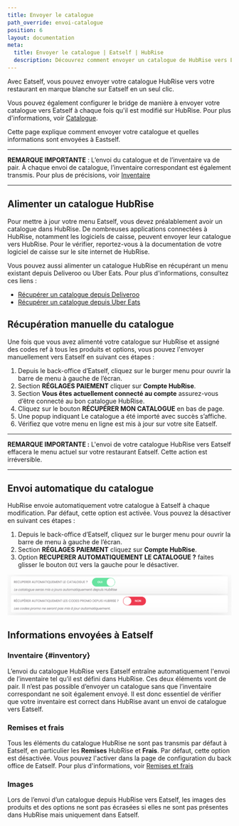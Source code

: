 ```yaml
---
title: Envoyer le catalogue
path_override: envoi-catalogue
position: 6
layout: documentation
meta:
  title: Envoyer le catalogue | Eatself | HubRise
  description: Découvrez comment envoyer un catalogue de HubRise vers Eatself, comment les articles et options sont encodés, et quelles fonctionnalités sont prises en charge.
---
```


Avec Eatself, vous pouvez envoyer votre catalogue HubRise vers votre restaurant en marque blanche sur Eatself en un seul clic.

Vous pouvez également configurer le bridge de manière à envoyer votre catalogue vers Eatself à chaque fois qu'il est modifié sur HubRise. Pour plus d'informations, voir [Catalogue](/apps/deliveroo/configuration#catalog).

Cette page explique comment envoyer votre catalogue et quelles informations sont envoyées à Eastself.

---

**REMARQUE IMPORTANTE** : L’envoi du catalogue et de l’inventaire va de pair. À chaque envoi de catalogue, l’inventaire correspondant est également transmis. Pour plus de précisions, voir [Inventaire](#inventory)

---

## Alimenter un catalogue HubRise

Pour mettre à jour votre menu Eatself, vous devez préalablement avoir un catalogue dans HubRise. De nombreuses applications connectées à HubRise, notamment les logiciels de caisse, peuvent envoyer leur catalogue vers HubRise. Pour le vérifier, reportez-vous à la documentation de votre logiciel de caisse sur le site internet de HubRise.

Vous pouvez aussi alimenter un catalogue HubRise en récupérant un menu existant depuis Deliveroo ou Uber Eats. Pour plus d'informations, consultez ces liens :

- [Récupérer un catalogue depuis Deliveroo](/apps/deliveroo/pull-catalog)
- [Récupérer un catalogue depuis Uber Eats](/apps/uber-eats/pull-catalog)

## Récupération manuelle du catalogue

Une fois que vous avez alimenté votre catalogue sur HubRise et assigné des codes ref à tous les produits et options, vous pouvez l'envoyer manuellement vers Eatself en suivant ces étapes :

1. Depuis le back-office d’Eatself, cliquez sur le burger menu pour ouvrir la barre de menu à gauche de l’écran.
1. Section **RÉGLAGES PAIEMENT** cliquer sur **Compte HubRise**.
1. Section **Vous êtes actuellement connecté au compte** assurez-vous d’être connecté au bon catalogue HubRise.
1. Cliquez sur le bouton **RÉCUPÉRER MON CATALOGUE** en bas de page.
1. Une popup indiquant Le catalogue a été importé avec succès s’affiche.
1. Vérifiez que votre menu en ligne est mis à jour sur votre site Eatself.

---

**REMARQUE IMPORTANTE :** L'envoi de votre catalogue HubRise vers Eatself effacera le menu actuel sur votre restaurant Eatself. Cette action est irréversible.

---

## Envoi automatique du catalogue

HubRise envoie automatiquement votre catalogue à Eatself à chaque modification. Par défaut, cette option est activée. Vous pouvez la désactiver en suivant ces étapes :

1. Depuis le back-office d’Eatself, cliquez sur le burger menu pour ouvrir la barre de menu à gauche de l’écran.
1. Section **RÉGLAGES PAIEMENT** cliquez sur **Compte HubRise**.
1. Option **RECUPERER AUTOMATIQUEMENT LE CATALOGUE ?** faites glisser le bouton `OUI` vers la gauche pour le désactiver.

![Récupération automatique du catalogue HubRise par Eatself](./images/002-2x-automatic-catalog-push.png)

## Informations envoyées à Eatself

### Inventaire {#inventory}

L’envoi du catalogue HubRise vers Eatself entraîne automatiquement l'envoi de l’inventaire tel qu’il est défini dans HubRise. Ces deux éléments vont de pair. Il n’est pas possible d’envoyer un catalogue sans que l’inventaire correspondant ne soit également envoyé. Il est donc essentiel de vérifier que votre inventaire est correct dans HubRise avant un envoi de catalogue vers Eatself.

### Remises et frais

Tous les éléments du catalogue HubRise ne sont pas transmis par défaut à Eatself, en particulier les **Remises** HubRise et **Frais**. Par défaut, cette option est désactivée. Vous pouvez l'activer dans la page de configuration du back office de Eatself. Pour plus d'informations, voir [Remises et frais](/apps/eastelf/configuration#discount-charges)

### Images

Lors de l’envoi d’un catalogue depuis HubRise vers Eatself, les images des produits et des options ne sont pas écrasées si elles ne sont pas présentes dans HubRise mais uniquement dans Eatself.
